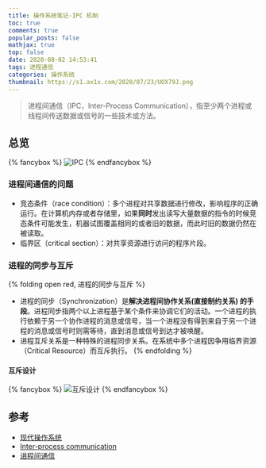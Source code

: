 ```yaml
---
title: 操作系统笔记-IPC 机制
toc: true
comments: true
popular_posts: false
mathjax: true
top: false
date: 2020-08-02 14:53:41
tags: 进程通信
categories: 操作系统
thumbnail: https://s1.ax1x.com/2020/07/23/UOX79J.png
---
```


>进程间通信（IPC，Inter-Process Communication），指至少两个进程或线程间传送数据或信号的一些技术或方法。

## 总览

{% fancybox %}
![IPC](https://s1.ax1x.com/2020/08/02/atGjjf.png)
{% endfancybox %}

<!-- more -->

### 进程间通信的问题

- 竞态条件（race condition）：多个进程对共享数据进行修改，影响程序的正确运行。在计算机内存或者存储里，如果**同时**发出读写大量数据的指令的时候竞态条件可能发生，机器试图覆盖相同的或者旧的数据，而此时旧的数据仍然在被读取。
- 临界区（critical section）：对共享资源进行访问的程序片段。

### 进程的同步与互斥

{% folding open red, 进程的同步与互斥 %}
- 进程的同步（Synchronization）是**解决进程间协作关系(直接制约关系) 的手段**。进程同步指两个以上进程基于某个条件来协调它们的活动。一个进程的执行依赖于另一个协作进程的消息或信号，当一个进程没有得到来自于另一个进程的消息或信号时则需等待，直到消息或信号到达才被唤醒。
- 进程互斥关系是一种特殊的进程同步关系。在系统中多个进程因争用临界资源（Critical Resource）而互斥执行。
{% endfolding %}

#### 互斥设计

{% fancybox %}
![互斥设计](https://s1.ax1x.com/2020/08/02/atJSHg.png)
{% endfancybox %}

## 参考

- [现代操作系统](https://book.douban.com/subject/27096665/)
- [Inter-process communication](https://en.wikipedia.org/wiki/Inter-process_communication#Approaches)
- [进程间通信](https://mp.weixin.qq.com/s?__biz=MzUxODAzNDg4NQ==&mid=2247485318&idx=1&sn=0da0a684639106f548e9d4454fd49904&chksm=f98e432ccef9ca3ab4e10734fd011c898785f18d842ec3b148c7a8ee500790377858e0dbd8d6&scene=158#rd)

